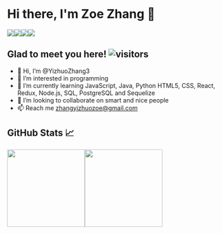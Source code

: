 # **Hi there, I'm Zoe Zhang** 👋
<div style="display: flex; flexDirection: row">
  <a href='https://www.linkedin.com/in/zoezhang33/'><img src='https://img.shields.io/badge/LinkedIn-blue?style=flat&logo=linkedin&labelColor=blue'></a>
  <a href='https://twitter.com/Zoe05174705/'><img src='https://img.shields.io/badge/Twitter-lightgrey?style=flat&logo=twitter'></a>
  <a href='https://zoezhang.netlify.app/'><img src='https://img.shields.io/badge/Portfolio-brightgreen?style=flat&logo=appveyor&logoColor=white'></a>
  <a href='https://www.instagram.com/zoezhang333/'><img src='https://img.shields.io/badge/Instagram-red?style=flat&logo=instagram&logoColor=white'></a>
</div>



## Glad to meet you here!   ![visitors](https://visitor-badge.glitch.me/badge?page_id=${YizhuoZhang3}.${YizhuoZhang3})

- 👋 Hi, I’m @YizhuoZhang3
- 👀 I’m interested in programming
- 🌱 I’m currently learning JavaScript, Java, Python HTML5, CSS, React, Redux, Node.js, SQL, PostgreSQL and Sequelize
- 💞️ I’m looking to collaborate on smart and nice people
- 📫 Reach me zhangyizhuozoe@gmail.com 

<!---
YizhuoZhang3/YizhuoZhang3 is a ✨ special ✨ repository because its `README.md` (this file) appears on your GitHub profile.
You can click the Preview link to take a look at your changes.
--->

## GitHub Stats 📈
<div style="display: flex; flexDirection: row">
  <a href="https://github.com/YizhuoZhang3/github-readme-stats">
    <img height="180em" src="https://github-readme-stats.vercel.app/api?username=YizhuoZhang3&show_icons=true&hide_border=true&&count_private=true&include_all_commits=true" />
  </a>
  <a href="https://github.com/YizhuoZhang3/convoychat">
    <img height="180em" src="https://github-readme-stats.vercel.app/api/top-langs/?username=YizhuoZhang3&layout=compact&show_icons=true&hide_border=true&&count_private=true&include_all_commits=true" />
  </a>
</div>



